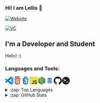 ### Hi! I am Lellis 👋

[![Website](https://img.shields.io/website?label=lellis.xyz&style=for-the-badge&url=https%3A%2F%2Flellis.xyz)](https://lellis.xyz)

[![VC](https://shields-io-visitor-counter.herokuapp.com/badge?page=LellisV2.LellisV2&label=VISITIORS&labelColor=000000&logo=GitHub&logoColor=FFFFFF&color=5865F2&style=for-the-badge)](#)

## I'm a Developer and Student

Hello! :)


### Languages and Tools:

<img align="left" alt="Visual Studio Code" width="26px" src="https://raw.githubusercontent.com/github/explore/80688e429a7d4ef2fca1e82350fe8e3517d3494d/topics/visual-studio-code/visual-studio-code.png" />
<img align="left" alt="HTML5" width="26px" src="https://raw.githubusercontent.com/github/explore/80688e429a7d4ef2fca1e82350fe8e3517d3494d/topics/html/html.png" />
<img align="left" alt="CSS3" width="26px" src="https://raw.githubusercontent.com/github/explore/80688e429a7d4ef2fca1e82350fe8e3517d3494d/topics/css/css.png" />
<img align="left" alt="JavaScript" width="26px" src="https://raw.githubusercontent.com/github/explore/80688e429a7d4ef2fca1e82350fe8e3517d3494d/topics/javascript/javascript.png" />
<img align="left" alt="Node.js" width="26px" src="https://raw.githubusercontent.com/github/explore/80688e429a7d4ef2fca1e82350fe8e3517d3494d/topics/nodejs/nodejs.png" />
<img align="left" alt="SQL" width="26px" src="https://raw.githubusercontent.com/github/explore/80688e429a7d4ef2fca1e82350fe8e3517d3494d/topics/sql/sql.png" />
<img align="left" alt="GitHub" width="26px" src="https://raw.githubusercontent.com/github/explore/78df643247d429f6cc873026c0622819ad797942/topics/github/github.png" />
<img align="left" alt="Terminal" width="26px" src="https://raw.githubusercontent.com/github/explore/80688e429a7d4ef2fca1e82350fe8e3517d3494d/topics/terminal/terminal.png" />

<br />
<br />


<details>
  <summary>:zap: Top Languages</summary>
  
<!--START_SECTION:activity-->
[![Top Langs](https://github-readme-stats.vercel.app/api/top-langs/?username=LellisV2&layout=compact&theme=tokyonight)](https://lellis.xyz)
<!--END_SECTION:activity-->

</details>

<details>
  <summary>:zap: GitHub Stats</summary>

  <img align="left" alt="LellisV2 Github Stats" src="https://github-readme-stats.vercel.app/api?username=LellisV2&show_icons=true&theme=tokyonight" />

</details>


